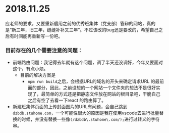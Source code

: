 # 2018.11.25

​	应老师的要求，又要重新启用之前的优秀班集体（党支部）答辩的网站，真的是“新三年，旧三年，缝缝补补又三年”。不过该改的bug还是要改的，希望自己之后有时间能再重新写一份吧。

### 目前存在的几个需要注意的问题：

- 前端路由问题：我记得去年就有这个问题，调了半天还没调好，今年又要面对这个，有点小烦。
  - 目前的解决方案是
    - `npm run build`之后，会根据URL的域名的开头来确定请求URL 的最前面的部分，因此，之前设想的一个网站一个文件夹的想法不是很好实现了，最简单的方式还是把静态文件放在网站的根目录吧，干脆自己之后有空了去看一下react 的路由算了。
- 新建班集体页面的上传封面图片的URL有问题，会自己跳到`dzbdb.stuhome.com`，一个可能性很大的原因是我在使用vscode去进行批量替换的时候，并没有替换一些像`(/dzbdb\.stuhome\.com/);`进行过转义的字符串。